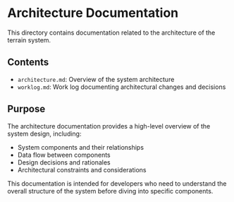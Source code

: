 # Architecture Documentation

This directory contains documentation related to the architecture of the terrain system.

## Contents

- `architecture.md`: Overview of the system architecture
- `worklog.md`: Work log documenting architectural changes and decisions

## Purpose

The architecture documentation provides a high-level overview of the system design, including:

- System components and their relationships
- Data flow between components
- Design decisions and rationales
- Architectural constraints and considerations

This documentation is intended for developers who need to understand the overall structure of the system before diving into specific components.